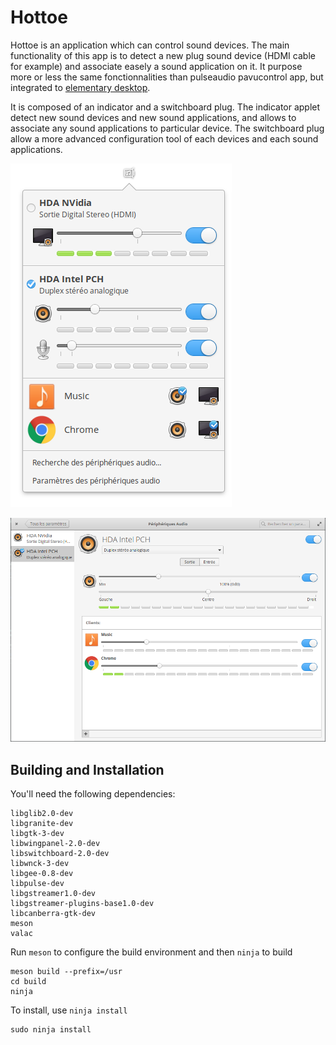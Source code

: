 # Hottoe

Hottoe is an application which can control sound devices. The main functionality of this app is to detect a new plug sound device (HDMI cable for example) and associate easely a sound application on it. It purpose more or less the same fonctionnalities than pulseaudio pavucontrol app, but integrated to [elementary desktop](http://elementary.io).

It is composed of an indicator and a switchboard plug. The indicator applet detect new sound devices and new sound applications, and allows to associate any sound applications to particular device. The switchboard plug allow a more advanced configuration tool of each devices and each sound applications.

![Screenshot](data/indicator-screenshot.png?raw=true)

![Screenshot](data/switchboard-screenshot.png?raw=true)

## Building and Installation

You'll need the following dependencies:

    libglib2.0-dev
    libgranite-dev
    libgtk-3-dev
    libwingpanel-2.0-dev
    libswitchboard-2.0-dev
    libwnck-3-dev
    libgee-0.8-dev
    libpulse-dev
    libgstreamer1.0-dev
    libgstreamer-plugins-base1.0-dev
    libcanberra-gtk-dev
    meson
    valac

Run `meson` to configure the build environment and then `ninja` to build

    meson build --prefix=/usr
    cd build
    ninja

To install, use `ninja install`

    sudo ninja install
